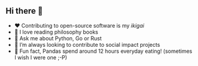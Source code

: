 ## Hi there 👋

<!--
**omkar-foss/omkar-foss** is a ✨ _special_ ✨ repository because its `README.md` (this file) appears on your GitHub profile.

Here are some ideas to get you started:

- 🔭 I’m currently working on ...
- 🌱 I’m currently learning ...
- 👯 I’m looking to collaborate on ...
- 🤔 I’m looking for help with ...
- 💬 Ask me about ...
- 📫 How to reach me: ...
- 😄 Pronouns: ...
- ⚡ Fun fact: ...
-->

- ❤️ Contributing to open-source software is my _ikigai_ 
- 🌱 I love reading philosophy books
- 💬 Ask me about Python, Go or Rust
- 👯 I’m always looking to contribute to social impact projects
- 🐼 Fun fact, Pandas spend around 12 hours everyday eating! (sometimes I wish I were one ;-P)
